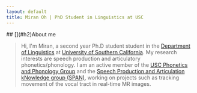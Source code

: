 ```yaml
---
layout: default
title: Miran Oh | PhD Student in Linguistics at USC
---
```

<body class="home"></body>
## [](#h2)About me

>
> Hi, I'm Miran, a second year Ph.D student student in the [Department of Linguistics](https://dornsife.usc.edu/ling) at [University of Southern California](https://www.usc.edu).
> My research interests are speech production and articulatory phonetics/phonology. I am an active member of the [USC Phonetics and Phonology Group](http://www-bcf.usc.edu/~dbyrd) and the [Speech Production and Articulation kNowledge group (SPAN)](http://sail.usc.edu/span), working on projects such as tracking movement of the vocal tract in real-time MR images.
>

<span style="height: 20px;"></span>
